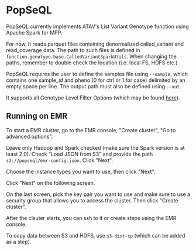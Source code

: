 # PopSeQL

PopSeQL currently implements ATAV's List Variant Genotype function using Apache Spark for MPP.

For now, it reads parquet files containing denormalized called_variant and read_coverage data. The path to such files is defined in ```function.genotype.base.CalledVariantSparkUtils```. When changing the paths, remember to double check the location (i.e. local FS, HDFS etc.)

PopSeQL requires the user to define the samples file using ```--sample```, which contains one sample_id and pheno (0 for ctrl or 1 for case) delimited by an empty space per line. The output path must also be defined using ```--out```.

It supports all Genotype Level Filter Options (which may be found [here](https://redmine.igm.cumc.columbia.edu/projects/atav/wiki/Genotype_Level_Filter_Options)).

## Running on EMR

To start a EMR cluster, go to the EMR console, "Create cluster", "Go to advanced options".

Leave only Hadoop and Spark checked (make sure the Spark version is at least 2.0). Check "Load JSON from S3" and provide the path ```s3://popseql/emr-config.json```. Click "Next".

Choose the instance types you want to use, then click "Next".

Click "Next" on the following screen.

On the last screen, pick the key pair you want to use and make sure to use a security group that allows you to access the cluster. Then click "Create cluster".

After the clsuter starts, you can ssh to it or create steps using the EMR console.

To copy data between S3 and HDFS, use ```s3-dist-cp``` (which can be added as a step).


